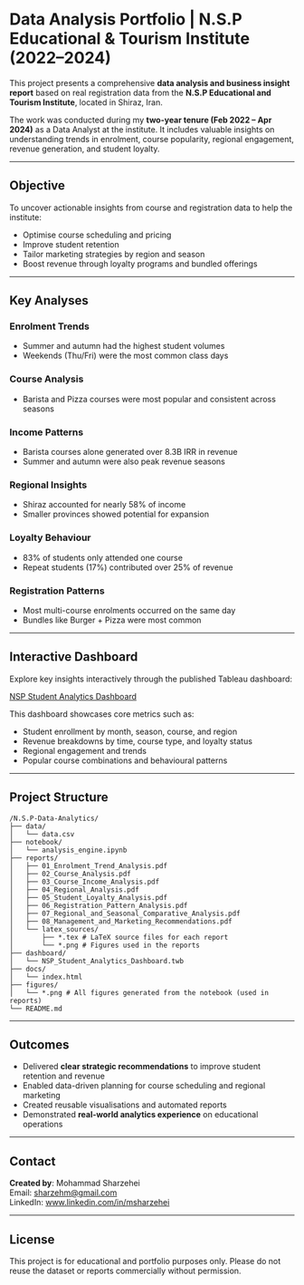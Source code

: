 # Data Analysis Portfolio | N.S.P Educational & Tourism Institute (2022–2024)

This project presents a comprehensive **data analysis and business insight report** based on real registration data from the **N.S.P Educational and Tourism Institute**, located in Shiraz, Iran.

The work was conducted during my **two-year tenure (Feb 2022 – Apr 2024)** as a Data Analyst at the institute. It includes valuable insights on understanding trends in enrolment, course popularity, regional engagement, revenue generation, and student loyalty.

---

## Objective

To uncover actionable insights from course and registration data to help the institute:
- Optimise course scheduling and pricing
- Improve student retention
- Tailor marketing strategies by region and season
- Boost revenue through loyalty programs and bundled offerings

---

## Key Analyses

### Enrolment Trends
- Summer and autumn had the highest student volumes
- Weekends (Thu/Fri) were the most common class days

### Course Analysis
- Barista and Pizza courses were most popular and consistent across seasons

### Income Patterns
- Barista courses alone generated over 8.3B IRR in revenue
- Summer and autumn were also peak revenue seasons

### Regional Insights
- Shiraz accounted for nearly 58% of income
- Smaller provinces showed potential for expansion

### Loyalty Behaviour
- 83% of students only attended one course
- Repeat students (17%) contributed over 25% of revenue

### Registration Patterns
- Most multi-course enrolments occurred on the same day
- Bundles like Burger + Pizza were most common

---

## Interactive Dashboard

Explore key insights interactively through the published Tableau dashboard:

[NSP Student Analytics Dashboard](https://moh-shz.github.io/N.S.P-Data-Analytics/)

This dashboard showcases core metrics such as:

- Student enrollment by month, season, course, and region
- Revenue breakdowns by time, course type, and loyalty status
- Regional engagement and trends
- Popular course combinations and behavioural patterns

---

## Project Structure

```
/N.S.P-Data-Analytics/
├── data/
│   └── data.csv
├── notebook/
│   └── analysis_engine.ipynb
├── reports/
│   ├── 01_Enrolment_Trend_Analysis.pdf
│   ├── 02_Course_Analysis.pdf
│   ├── 03_Course_Income_Analysis.pdf
│   ├── 04_Regional_Analysis.pdf
│   ├── 05_Student_Loyalty_Analysis.pdf
│   ├── 06_Registration_Pattern_Analysis.pdf
│   ├── 07_Regional_and_Seasonal_Comparative_Analysis.pdf
│   ├── 08_Management_and_Marketing_Recommendations.pdf
│   └── latex_sources/
│       ├── *.tex # LaTeX source files for each report
│       └── *.png # Figures used in the reports
├── dashboard/
│   └── NSP_Student_Analytics_Dashboard.twb
├── docs/
│   └── index.html
├── figures/
│   └── *.png # All figures generated from the notebook (used in reports)
└── README.md
```

---

## Outcomes

- Delivered **clear strategic recommendations** to improve student retention and revenue
- Enabled data-driven planning for course scheduling and regional marketing
- Created reusable visualisations and automated reports
- Demonstrated **real-world analytics experience** on educational operations

---

## Contact

**Created by**: Mohammad Sharzehei  
Email: sharzehm@gmail.com  
LinkedIn: www.linkedin.com/in/msharzehei

---

## License

This project is for educational and portfolio purposes only. Please do not reuse the dataset or reports commercially without permission.
